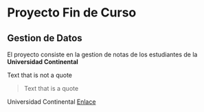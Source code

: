 # Proyecto Fin de Curso
## Gestion de Datos
El proyecto consiste en la gestion de notas de los estudiantes de la **Universidad Continental**

Text that is not a quote
>Text that is a quote

Universidad Continental [Enlace](https://ucontinental.edu.pe/)
